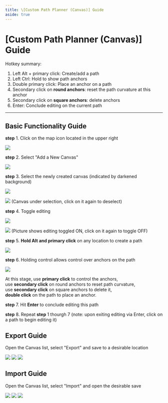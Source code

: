 ```yaml
---
title: \[Custom Path Planner (Canvas)] Guide
aside: true
---
```


# [Custom Path Planner (Canvas)] Guide

Hotkey summary:

1. Left Alt + primary click: Create/add a path
2. Left Ctrl: Hold to show path anchors
3. Double primary click: Place an anchor on a path
4. Secondary click on **round anchors**: reset the path curvature at this anchor
5. Secondary click on **square anchors**: delete anchors
6. Enter: Conclude editing on the current path

---

## Basic Functionality Guide

**step** 1. Click on the map icon located in the upper right

![](./../../../../public/imgs/en/manual/canvas/1.png)

**step** 2. Select "Add a New Canvas"

![](./../../../../public/imgs/en/manual/canvas/2.pngg)

**step** 3. Select the newly created canvas (indicated by darkened background)

![](./../../../../public/imgs/en/manual/canvas/3.png)

![](./../../../../public/imgs/en/manual/canvas/4.png)
(Canvas under selection, click on it again to deselect)

**step** 4. Toggle editing

![](./../../../../public/imgs/en/manual/canvas/5.png)

![](./../../../../public/imgs/en/manual/canvas/6.png)
(Picture shows editing toggled ON, click on it again to toggle OFF)

**step** 5. **Hold Alt and primary click** on any location to create a path

![](./../../../../public/imgs/en/manual/canvas/7.png)

**step** 6. Holding control allows control over anchors on the path

![](./../../../../public/imgs/en/manual/canvas/9.png)

At this stage, use **primary click** to control the anchors,  
use **secondary click** on round anchors to reset path curvature,  
use **secondary click** on square anchors to delete it,  
**double click** on the path to place an anchor.

**step** 7. Hit **Enter** to conclude editing this path

**step** 8. Repeat **step** 1 thourgh 7 (note: upon exiting editing via Enter, click on a path to begin editing it)

## Export Guide

Open the Canvas list, select "Export" and save to a desirable location

![](./../../../../public/imgs/en/manual/canvas/10.png)
![](./../../../../public/imgs/en/manual/canvas/11.png)
![](./../../../../public/imgs/en/manual/canvas/12.png)

## Import Guide

Open the Canvas list, select "Import" and open the desirable save

![](./../../../../public/imgs/en/manual/canvas/13.png)
![](./../../../../public/imgs/en/manual/canvas/14.png)
![](./../../../../public/imgs/en/manual/canvas/15.png)
